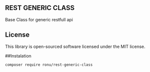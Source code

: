 ## REST GENERIC CLASS

Base Class for generic restfull api
## License
This library is open-sourced software licensed under the MIT license.

##Instalation

`composer require ronu/rest-generic-class`
